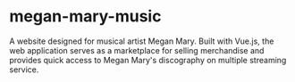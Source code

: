 # megan-mary-music

A website designed for musical artist Megan Mary. Built with Vue.js, the web application serves as a marketplace for selling merchandise and provides quick access to Megan Mary's discography on multiple streaming service.
